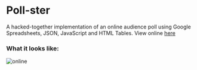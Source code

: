 # Poll-ster
A hacked-together implementation of an online audience poll using Google Spreadsheets, JSON, JavaScript and HTML Tables. View online [here](http://iasas.jisedu.or.id/basketball/fans.html)

### What it looks like:
![online](https://github.com/pjoneja/Portfolio-Showcase/blob/master/Poll-ster/GirlsPoll.png)

